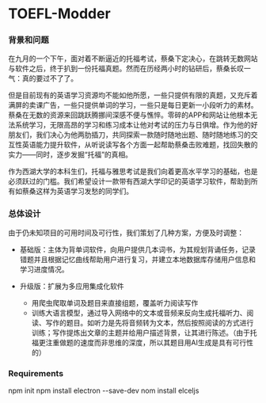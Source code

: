 # TOEFL-Modder

### 背景和问题  

在九月的一个下午，面对着不断逼近的托福考试，蔡桑下定决心，在跳转无数网站与软件之后，终于扒到一份托福真题。然而在历经两小时的钻研后，蔡桑长叹一气：真的要过不了了。 

但是目前现有的英语学习资源均不能如他所愿，一些只提供有限的真题，又充斥着满屏的卖课广告，一些只提供单词的学习，一些只是每日更新一小段听力的素材。蔡桑在无数的资源来回跳跃腾挪间深感不便与憔悴。零碎的APP和网站让他根本无法系统学习，无限高昂的学习和练习成本让他对考试的压力与日俱增。作为他的好朋友们，我们决心为他两肋插刀，共同探索一款随时随地出题、随时随地练习的交互性英语能力提升软件，从听说读写各个方面一起帮助蔡桑击败难题，找回失散的实力——同时，逐步发掘“托福”的真相。 

作为西湖大学的本科生们，托福与雅思考试是我们向着更高水平学习的基础，也是必须跃过的门槛。我们希望设计一款带有西湖大学印记的英语学习软件，帮助到所有如蔡桑这样为英语学习发愁的同学们。 

### 总体设计 

由于仍未知项目的可用时间及可行性，我们策划了几种方案，方便及时调整： 

- 基础版：主体为背单词软件，向用户提供几本词书，为其规划背诵任务，记录错题并且根据记忆曲线帮助用户进行复习，并建立本地数据库存储用户信息和学习进度情况。 

- 升级版：扩展为多应用集成化软件 
  - 用爬虫爬取单词及题目来直接组题，覆盖听力阅读写作 
  - 训练大语言模型，通过导入网络中的文本或音频来反向生成托福听力、阅读、写作的题目。如听力是先将音频转为文本，然后按照阅读的方式进行训练；写作提炼出文章的主题并给用户描述背景，让其进行陈述。（由于托福更注重做题的速度而非思维的深度，所以其题目用AI生成是具有可行性的） 

### Requirements
npm init
npm install electron --save-dev
nom install elceljs
